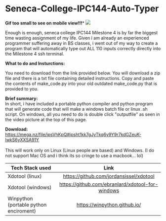 # Seneca-College-IPC144-Auto-Typer
**Gif too small to see on mobile view!!!***
![](https://github.com/RetributionByRevenue/Seneca-College-IPC144-Auto-Typer/blob/master/test2.gif?raw=true)

Enough is enough, seneca college IPC144 Milestone 4 is by far the biggest time wasting assignment of my life.
Given i am already an experienced programmer suffering away in BS classes, i went out of my way to create a program that will automatically type out ALL 110 inputs correctly directly into the Milestone 4 ssh terminal. 

**What to do and Insturctions:**


You need to download from the link provided below. You will download a zip file and there is a txt file containing detailed instructions. Copy and paste the contents of make_code.py into your old outdated make_code.py that is provided to you.

**Brief summary:**<br>
In short, i have included a portable python compiler and python program that will generate code that will make a windows batch file or linux .sh script.  On windows, all you need to do is double click "outputfile" as seen in the video picture at the top of this page.


**Download:** 
https://mega.nz/file/ipsVhKpQ#ipsht1kk7gJyTkq6y9Y9r7kdGZeuK-lwkS6yXXSA91Y
<br><br>
This will work only on Linux (Linux people are based) and Windows. (I do not support Mac OS and i think its so cringe to use a macbook... lol)

|Tech Stack used | Link|
|----------|:-------------:|
|Xdotool (linux) | https://github.com/jordansissel/xdotool|
|Xdotool (windows) | https://github.com/ebranlard/xdotool-for-windows|
|Winpython (portable python enciroment)| https://winpython.github.io/|
